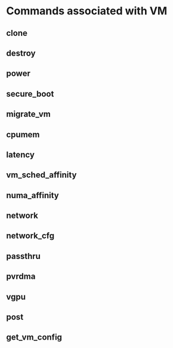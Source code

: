 # Commands associated with VM

## clone
## destroy
## power
## secure_boot
## migrate_vm
## cpumem
## latency
## vm_sched_affinity
## numa_affinity
## network
## network_cfg
## passthru
## pvrdma
## vgpu
## post
## get_vm_config